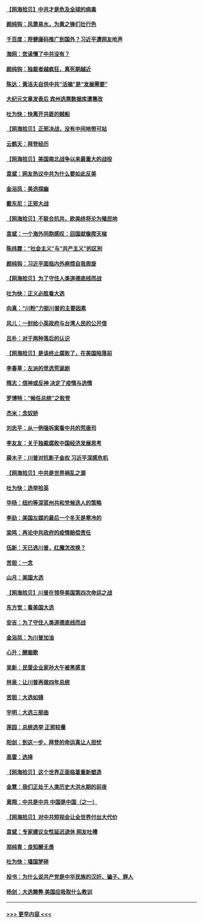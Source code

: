 #### [【网海拾贝】中共才是危及全球的病毒](../pages/nsc993/n12571204.md?t=11250202) 
#### [颜纯钩：风萧易水，为黄之锋们壮行色](../pages/nsc993/n12571487.md?t=11250202) 
#### [千百度：将健康码推广到国外？习近平遭网友呛声](../pages/nsc993/n12570808.md?t=11250202) 
#### [海网：您读懂了中共没有？](../pages/nsc993/n12570487.md?t=11250202) 
#### [颜纯钩：独裁者越疯狂，离死期越近](../pages/nsc993/n12569055.md?t=11250202) 
#### [陈达：黄洁夫自供中共“活摘”是“发展需要”](../pages/nsc993/n12568541.md?t=11250202) 
#### [大纪元文章发表后 宾州选票数据库遭篡改](../pages/nsc993/n12568105.md?t=11250202) 
#### [吐为快：快离开共匪的贼船](../pages/nsc993/n12568462.md?t=11250202) 
#### [【网海拾贝】正邪决战，没有中间地带可站](../pages/nsc993/n12568439.md?t=11250202) 
#### [云鹤天：拜登经历](../pages/nsc993/n12567294.md?t=11250202) 
#### [【网海拾贝】美国南北战争以来最重大的战役](../pages/nsc993/n12567247.md?t=11250202) 
#### [袁斌：网友热议中共为什么要如此反美](../pages/nsc993/n12567162.md?t=11250202) 
#### [金浴凤：美选探幽](../pages/nsc993/n12567147.md?t=11250202) 
#### [戴东尼：正邪大战](../pages/nsc993/n12567033.md?t=11250202) 
#### [【网海拾贝】不联合抗共，欧美终将沦为殖民地](../pages/nsc993/n12565068.md?t=11250202) 
#### [袁斌：一个海外同胞感叹：回国就像爬天梯](../pages/nsc993/n12564986.md?t=11250202) 
#### [陈纬霆：“社会主义”与“共产主义”的区别](../pages/nsc993/n12562417.md?t=11250202) 
#### [颜纯钩：习近平面临内外麻烦自我周旋](../pages/nsc993/n12563356.md?t=11250202) 
#### [【网海拾贝】为了守住人类道德底线而战](../pages/nsc993/n12562542.md?t=11250202) 
#### [吐为快：正义必胜看大选](../pages/nsc993/n12561967.md?t=11250202) 
#### [向真：“川粉”力挺川普的主要因素](../pages/nsc993/n12560774.md?t=11250202) 
#### [风儿：一封给小英政府与台湾人民的公开信](../pages/nsc993/n12560581.md?t=11250202) 
#### [吕朴：对于两种落后的认识](../pages/nsc993/n12560492.md?t=11250202) 
#### [【网海拾贝】是该终止腐败了，在美国陷落前](../pages/nsc993/n12559936.md?t=11250202) 
#### [李春草：左派的竞选荒诞剧](../pages/nsc993/n12558380.md?t=11250202) 
#### [隋志：信神或反神 决定了疫情与选情](../pages/nsc993/n12558255.md?t=11250202) 
#### [罗博特：“候任总统”之败登](../pages/nsc993/n12558189.md?t=11250202) 
#### [杰米：念奴娇](../pages/nsc993/n12558174.md?t=11250202) 
#### [刘忠平：从一例强拆案看中共的荒唐司](../pages/nsc993/n12558036.md?t=11250202) 
#### [李友友：关于独裁腐败中国经济发展思考](../pages/nsc993/n12558004.md?t=11250202) 
#### [薛木子：川普对抗影子金权 习近平深感危机](../pages/nsc993/n12557342.md?t=11250202) 
#### [【网海拾贝】中共是世界祸乱之源](../pages/nsc993/n12555353.md?t=11250202) 
#### [吐为快：选举拾英](../pages/nsc993/n12555041.md?t=11250202) 
#### [华旸：纽约等深蓝州共和党候选人的策略](../pages/nsc993/n12554309.md?t=11250202) 
#### [李劼：美国左媒的最后一个冬天是寒冷的](../pages/nsc993/n12552947.md?t=11250202) 
#### [梁鸣：再论中共政府的疫情赔偿责任](../pages/nsc993/n12553012.md?t=11250202) 
#### [伍新：天已选川普，红魔怎改换？](../pages/nsc993/n12552970.md?t=11250202) 
#### [苦胆：一念](../pages/nsc993/n12552957.md?t=11250202) 
#### [山月：美国大选](../pages/nsc993/n12552446.md?t=11250202) 
#### [【网海拾贝】川普在领导美国第四次命运之战](../pages/nsc993/n12551973.md?t=11250202) 
#### [东方觉：看美国大选](../pages/nsc993/n12551647.md?t=11250202) 
#### [安吉：为了守住人类道德底线而战](../pages/nsc993/n12551111.md?t=11250202) 
#### [金浴凤：为川普加油](../pages/nsc993/n12551085.md?t=11250202) 
#### [心升：醒脑歌](../pages/nsc993/n12550984.md?t=11250202) 
#### [吴新：民营企业家孙大午被黑感言](../pages/nsc993/n12550656.md?t=11250202) 
#### [林泉：让川普再做四年总统](../pages/nsc993/n12550640.md?t=11250202) 
#### [苦胆：大选如镜](../pages/nsc993/n12550630.md?t=11250202) 
#### [宇明：大选三部曲](../pages/nsc993/n12550603.md?t=11250202) 
#### [莲园：总统选举 正邪较量](../pages/nsc993/n12550594.md?t=11250202) 
#### [阳剑：到这一步，拜登的命运真让人担忧](../pages/nsc993/n12549093.md?t=11250202) 
#### [高雷：选择](../pages/nsc993/n12549087.md?t=11250202) 
#### [【网海拾贝】这个世界正面临着重新塑造](../pages/nsc993/n12548326.md?t=11250202) 
#### [金慧：我们正处于人类历史大洪水期的前夜](../pages/nsc993/n12547914.md?t=11250202) 
#### [黄翔：中共是中共 中国是中国（之一）](../pages/nsc993/n12547576.md?t=11250202) 
#### [【网海拾贝】对中共短视会让全世界付出大代价](../pages/nsc993/n12546043.md?t=11250202) 
#### [袁斌：专家建议女性延迟退休 网友吐槽](../pages/nsc993/n12545424.md?t=11250202) 
#### [郑纯青：良知醒无畏](../pages/nsc993/n12545394.md?t=11250202) 
#### [吐为快：墙国梦碎](../pages/nsc993/n12545309.md?t=11250202) 
#### [投书：为什么说共产党是中华民族的汉奸、骗子、罪人](../pages/nsc993/n12545089.md?t=11250202) 
#### [杨剑：大选舞弊 美国应吸取什么教训](../pages/nsc993/n12543937.md?t=11250202) 

----
#### [ >>> 更早内容 <<< ](../indexes/nsc993-earlier.md)

